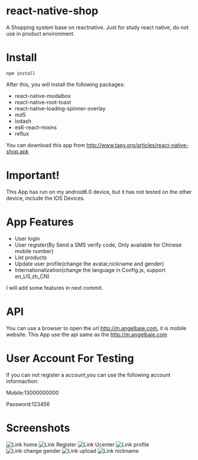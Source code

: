 # react-native-shop
A Shopping system base on  reactnative. Just for study react native, do not use in product environment.

# Install
```
npm install
```

After this, you will install the following packages:
* react-native-modalbox
* react-native-root-toast
* react-native-loading-spinner-overlay
* md5
* lodash
* es6-react-mixins
* reflux

You can download this app  from http://www.tapy.org/articles/react-native-shop.apk 

# Important!

This App has run on my android6.0 device, but it has not tested on the other device, include the IOS Devices.

# App Features

* User login
* User register(By Send a SMS verify code, Only available for Chinese mobile number)
* List products
* Update user profile(change the avatar,nickname and gender)
* Internationalization(change the language in Config.js, support en_US,zh_CN)

I will add some features in next commit.

# API

You can use a browser to open the url http://m.angelbaie.com, it is mobile website. This App use the api same as the http://m.angelbaie.com

# User Account For Testing

If you can not register a account,you can use the following account informaction:

Mobile:13000000000

Password:123456

# Screenshots

 ![Link home](http://www.tapy.org/articles/wp-content/uploads/2016/03/Screenshot_2016-03-31-18-08-05-169x300.jpg)
 ![Link Register](http://www.tapy.org/articles/wp-content/uploads/2016/03/Screenshot_2016-03-31-18-09-35-169x300.jpg)
 ![Link Ucenter](http://www.tapy.org/articles/wp-content/uploads/2016/03/Screenshot_2016-03-31-10-17-50-169x300.jpg)
 ![Link profile](http://www.tapy.org/articles/wp-content/uploads/2016/03/Screenshot_2016-03-31-10-17-57-169x300.jpg)
 ![Link change gender](http://www.tapy.org/articles/wp-content/uploads/2016/03/Screenshot_2016-03-31-18-11-08-169x300.jpg)
 ![Link upload](http://www.tapy.org/articles/wp-content/uploads/2016/03/Screenshot_2016-03-31-10-18-46-169x300.jpg)
 ![Link nickname](http://www.tapy.org/articles/wp-content/uploads/2016/03/Screenshot_2016-03-31-18-10-59-169x300.jpg)
